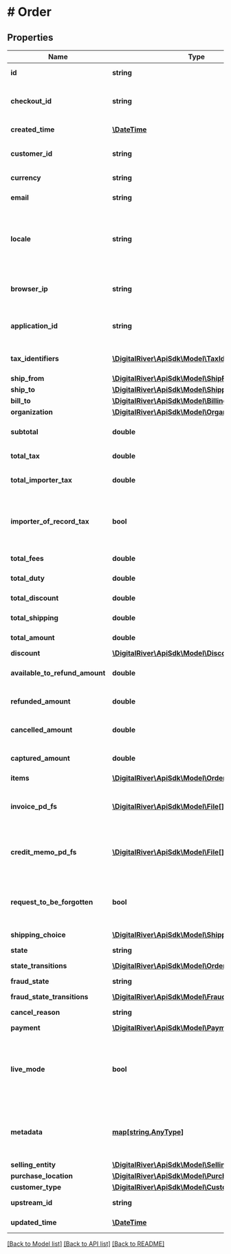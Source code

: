 # # Order

## Properties

Name | Type | Description | Notes
------------ | ------------- | ------------- | -------------
**id** | **string** | The unique identifier for the order. | [optional] [readonly] 
**checkout_id** | **string** | The unique identifier of the checkout submitted to create the order. | [optional] 
**created_time** | [**\DateTime**](\DateTime.md) | Time at which the order was created. | [optional] [readonly] 
**customer_id** | **string** | The identifier of the customer associated with this order. | [optional] 
**currency** | **string** | A three-letter ISO currency code. | [optional] 
**email** | **string** | The customer&#39;s email address. | [optional] 
**locale** | **string** | A designator that combines the two-letter ISO 639-1 language code with the ISO 3166-1 alpha-2 country code. | [optional] 
**browser_ip** | **string** | The IP address of the browser used by the customer when placing the order. | [optional] 
**application_id** | **string** | An arbitrary string identifier that can be used to track the application type. | [optional] [readonly] 
**tax_identifiers** | [**\DigitalRiver\ApiSdk\Model\TaxIdentifier[]**](TaxIdentifier.md) | A list of the tax identifiers applied to this order. | [optional] 
**ship_from** | [**\DigitalRiver\ApiSdk\Model\ShipFrom**](ShipFrom.md) |  | [optional] 
**ship_to** | [**\DigitalRiver\ApiSdk\Model\Shipping**](Shipping.md) |  | [optional] 
**bill_to** | [**\DigitalRiver\ApiSdk\Model\Billing**](Billing.md) |  | [optional] 
**organization** | [**\DigitalRiver\ApiSdk\Model\Organization**](Organization.md) |  | [optional] 
**subtotal** | **double** | Represents the total order amount exclusive of tax. | [optional] [readonly] 
**total_tax** | **double** | Represents the total tax amount. | [optional] [readonly] 
**total_importer_tax** | **double** | Represents the total tax amount from the importer of record. | [optional] 
**importer_of_record_tax** | **bool** | If &lt;code&gt;true&lt;/code&gt;, indicates that the tax amount is paid by the importer of record. | [optional] [readonly] 
**total_fees** | **double** | Represents the total fee amount. | [optional] [readonly] 
**total_duty** | **double** | Represents the total duty amount. | [optional] [readonly] 
**total_discount** | **double** | Represents the total discount amount. | [optional] [readonly] 
**total_shipping** | **double** | Represents the total shipping amount. | [optional] [readonly] 
**total_amount** | **double** | Represents the total charge amount. | [optional] [readonly] 
**discount** | [**\DigitalRiver\ApiSdk\Model\Discount**](Discount.md) |  | [optional] 
**available_to_refund_amount** | **double** | The available to refund amount at the order-level. | [optional] 
**refunded_amount** | **double** | Represents the total payment amount refunded. | [optional] [readonly] 
**cancelled_amount** | **double** | Represents the total payment amount cancelled. | [optional] [readonly] 
**captured_amount** | **double** | Represents the total payment amount captured. | [optional] [readonly] 
**items** | [**\DigitalRiver\ApiSdk\Model\OrderItem[]**](OrderItem.md) |  | [optional] 
**invoice_pd_fs** | [**\DigitalRiver\ApiSdk\Model\File[]**](File.md) | An array of links to downloadable PDF invoices. If no invoices exist yet, the array is null. | [optional] 
**credit_memo_pd_fs** | [**\DigitalRiver\ApiSdk\Model\File[]**](File.md) | An array of links to downloadable PDF credit memos. If no credit memos exist yet, the array is null. | [optional] 
**request_to_be_forgotten** | **bool** | If &lt;code&gt;true&lt;/code&gt; indicates a user placing an order has requested this order be forgotten. | [optional] [default to false]
**shipping_choice** | [**\DigitalRiver\ApiSdk\Model\ShippingChoice**](ShippingChoice.md) |  | [optional] 
**state** | **string** | The current order state. | [optional] [readonly] 
**state_transitions** | [**\DigitalRiver\ApiSdk\Model\OrderStateTransitions**](OrderStateTransitions.md) |  | [optional] 
**fraud_state** | **string** | The fraud review state. | [optional] [readonly] 
**fraud_state_transitions** | [**\DigitalRiver\ApiSdk\Model\FraudStateTransitions**](FraudStateTransitions.md) |  | [optional] 
**cancel_reason** | **string** | Indicates the reason for the cancellation. | [optional] 
**payment** | [**\DigitalRiver\ApiSdk\Model\Payments**](Payments.md) |  | [optional] 
**live_mode** | **bool** | Has the value &lt;code&gt;true&lt;/code&gt; if the object exists in live mode or the value &lt;code&gt;false&lt;/code&gt; if the object exists in test mode. | [optional] 
**metadata** | [**map[string,AnyType]**](AnyType.md) | Key-value pairs used to store additional data. Value can be string, boolean or integer types. | [optional] 
**selling_entity** | [**\DigitalRiver\ApiSdk\Model\SellingEntity**](SellingEntity.md) |  | [optional] 
**purchase_location** | [**\DigitalRiver\ApiSdk\Model\PurchaseLocation**](PurchaseLocation.md) |  | [optional] 
**customer_type** | [**\DigitalRiver\ApiSdk\Model\CustomerType**](CustomerType.md) |  | [optional] 
**upstream_id** | **string** | The upstream identifier. | [optional] 
**updated_time** | [**\DateTime**](\DateTime.md) | Time at which the order was created. | [optional] [readonly] 

[[Back to Model list]](../../README.md#documentation-for-models) [[Back to API list]](../../README.md#documentation-for-api-endpoints) [[Back to README]](../../README.md)


